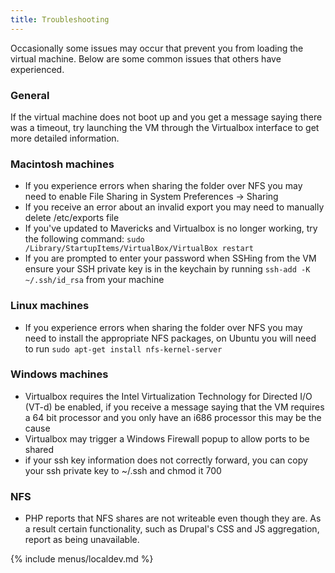 ```yaml
---
title: Troubleshooting
---
```


Occasionally some issues may occur that prevent you from loading the
virtual machine. Below are some common issues that others have
experienced.

### General

If the virtual machine does not boot up and you get a message saying
there was a timeout, try launching the VM through the Virtualbox
interface to get more detailed information.

### Macintosh machines

-   If you experience errors when sharing the folder over NFS you may
    need to enable File Sharing in System Preferences -&gt; Sharing
-   If you receive an error about an invalid export you may need to
    manually delete /etc/exports file
-   If you've updated to Mavericks and Virtualbox is no longer working,
    try the following command:
    `sudo /Library/StartupItems/VirtualBox/VirtualBox restart`
-   If you are prompted to enter your password when SSHing from the VM
    ensure your SSH private key is in the keychain by running
    `ssh-add -K ~/.ssh/id_rsa` from your machine

### Linux machines

-   If you experience errors when sharing the folder over NFS you may
    need to install the appropriate NFS packages, on Ubuntu you will
    need to run `sudo apt-get install nfs-kernel-server`

### Windows machines

-   Virtualbox requires the Intel Virtualization Technology for Directed
    I/O (VT-d) be enabled, if you receive a message saying that the VM
    requires a 64 bit processor and you only have an i686 processor this
    may be the cause
-   Virtualbox may trigger a Windows Firewall popup to allow ports to be
    shared
-   if your ssh key information does not correctly forward, you can copy
    your ssh private key to \~/.ssh and chmod it 700

### NFS

-   PHP reports that NFS shares are not writeable even though they are.
    As a result certain functionality, such as Drupal's CSS and JS
    aggregation, report as being unavailable.

{% include menus/localdev.md %}
